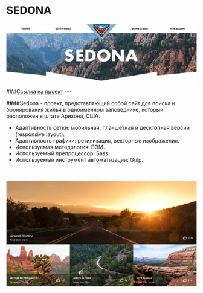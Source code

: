 # SEDONA

<img src="source/img/readme/sedona-1.png">
###<a href="https://kazankovstas.github.io/project-Pink/index.html">Ссылка на проект</a>
---

####Sedona - проект, представляющий собой сайт для поиска и бронирования жилья в одноименном заповеднике, который расположен в штате Аризона, США.

- Адаптивность сетки: мобильная, планшетная и десктопная версии (responsive layout).
- Адаптивность графики: ретинизация, векторные изображения.
- Используемая методология: БЭМ.
- Используемый препроцессор: Sass.
- Используемый инструмент автоматизации: Gulp.

<br />
<br />

<img src="source/img/readme/sedona-2.png">
